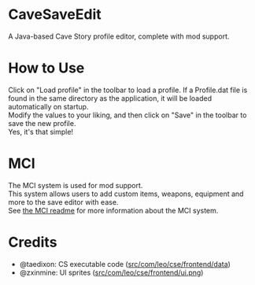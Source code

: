 # CaveSaveEdit
A Java-based Cave Story profile editor, complete with mod support.
# How to Use
Click on "Load profile" in the toolbar to load a profile. If a Profile.dat file is found in the same directory as the application, it will be loaded automatically on startup.  
Modify the values to your liking, and then click on "Save" in the toolbar to save the new profile.  
Yes, it's that simple!
# MCI
The MCI system is used for mod support.  
This system allows users to add custom items, weapons, equipment and more to the save editor with ease.  
See [the MCI readme](MCI.md) for more information about the MCI system.
# Credits
- @taedixon: CS executable code ([src/com/leo/cse/frontend/data](frontend.data))
- @zxinmine: UI sprites ([src/com/leo/cse/frontend/ui.png](ui.png))
